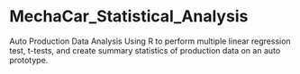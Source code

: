 # MechaCar_Statistical_Analysis
Auto Production Data Analysis Using R to perform multiple linear regression test, t-tests, and create summary statistics of production data on an auto prototype.
